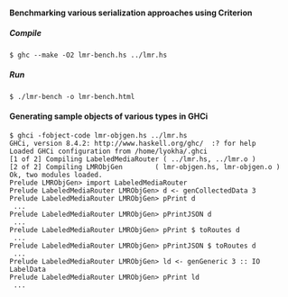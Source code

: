 #### Benchmarking various serialization approaches using Criterion

##### Compile

```ShellSession
$ ghc --make -O2 lmr-bench.hs ../lmr.hs
```

##### Run

```ShellSession
$ ./lmr-bench -o lmr-bench.html
```

#### Generating sample objects of various types in GHCi

```ShellSession
$ ghci -fobject-code lmr-objgen.hs ../lmr.hs
GHCi, version 8.4.2: http://www.haskell.org/ghc/  :? for help
Loaded GHCi configuration from /home/lyokha/.ghci
[1 of 2] Compiling LabeledMediaRouter ( ../lmr.hs, ../lmr.o )
[2 of 2] Compiling LMRObjGen        ( lmr-objgen.hs, lmr-objgen.o )
Ok, two modules loaded.
Prelude LMRObjGen> import LabeledMediaRouter
Prelude LabeledMediaRouter LMRObjGen> d <- genCollectedData 3
Prelude LabeledMediaRouter LMRObjGen> pPrint d
 ...
Prelude LabeledMediaRouter LMRObjGen> pPrintJSON d
 ...
Prelude LabeledMediaRouter LMRObjGen> pPrint $ toRoutes d
 ...
Prelude LabeledMediaRouter LMRObjGen> pPrintJSON $ toRoutes d
 ...
Prelude LabeledMediaRouter LMRObjGen> ld <- genGeneric 3 :: IO LabelData
Prelude LabeledMediaRouter LMRObjGen> pPrint ld
 ...
```

